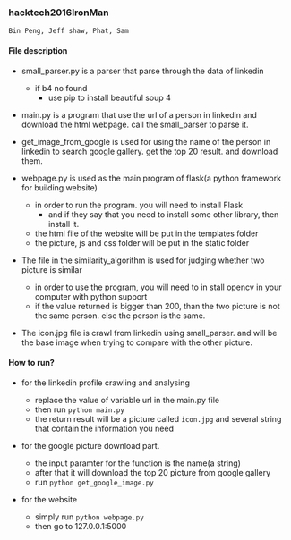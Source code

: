 ### hacktech2016IronMan
	Bin Peng, Jeff shaw, Phat, Sam

#### File description
- small_parser.py is a parser that parse through the data of linkedin
	- if b4 no found
		- use pip to install beautiful soup 4
- main.py is a program that use the url of a person in linkedin and download the html webpage. call the small_parser to parse it.
- get_image_from_google is used for using the name of the person in linkedin to search google gallery. get the top 20 result. and download them.
- webpage.py is used as the main program of flask(a python framework for building website)
	- in order to run the program. you will need to install Flask
		- and if they say that you need to install some other library, then install it.
	- the html file of the website will be put in the templates folder
	- the picture, js and css folder will be put in the static folder
- The file in the similarity_algorithm is used for judging whether two picture is similar
	- in order to use the program, you will need to in stall opencv in your computer with python support
	- if the value returned is bigger than 200, than the two picture is not the same person. else the person is the same.
	
- The icon.jpg file is crawl from linkedin using small_parser. and will be the base image when trying to compare with the other picture.

#### How to run?
- for the linkedin profile crawling and analysing
	- replace the value of variable url in the main.py file
	- then run `python main.py`
	- the return result will be a picture called `icon.jpg` and several string that contain the information you need
- for the google picture download part.
	- the input paramter for the function is the name(a string)
	- after that it will download the top 20 picture from google gallery
	- run `python get_google_image.py`

- for the website
	- simply run `python webpage.py`
	- then go to 127.0.0.1:5000
